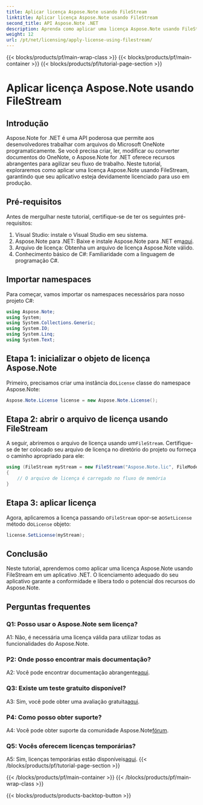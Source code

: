 ```yaml
---
title: Aplicar licença Aspose.Note usando FileStream
linktitle: Aplicar licença Aspose.Note usando FileStream
second_title: API Aspose.Note .NET
description: Aprenda como aplicar uma licença Aspose.Note usando FileStream em seus aplicativos .NET para integração perfeita.
weight: 12
url: /pt/net/licensing/apply-license-using-filestream/
---
```


{{< blocks/products/pf/main-wrap-class >}}
{{< blocks/products/pf/main-container >}}
{{< blocks/products/pf/tutorial-page-section >}}

# Aplicar licença Aspose.Note usando FileStream

## Introdução

Aspose.Note for .NET é uma API poderosa que permite aos desenvolvedores trabalhar com arquivos do Microsoft OneNote programaticamente. Se você precisa criar, ler, modificar ou converter documentos do OneNote, o Aspose.Note for .NET oferece recursos abrangentes para agilizar seu fluxo de trabalho. Neste tutorial, exploraremos como aplicar uma licença Aspose.Note usando FileStream, garantindo que seu aplicativo esteja devidamente licenciado para uso em produção.

## Pré-requisitos

Antes de mergulhar neste tutorial, certifique-se de ter os seguintes pré-requisitos:

1. Visual Studio: instale o Visual Studio em seu sistema.
2.  Aspose.Note para .NET: Baixe e instale Aspose.Note para .NET em[aqui](https://releases.aspose.com/note/net/).
3. Arquivo de licença: Obtenha um arquivo de licença Aspose.Note válido.
4. Conhecimento básico de C#: Familiaridade com a linguagem de programação C#.

## Importar namespaces

Para começar, vamos importar os namespaces necessários para nosso projeto C#:

```csharp
using Aspose.Note;
using System;
using System.Collections.Generic;
using System.IO;
using System.Linq;
using System.Text;
```

## Etapa 1: inicializar o objeto de licença Aspose.Note

 Primeiro, precisamos criar uma instância do`License` classe do namespace Aspose.Note:

```csharp
Aspose.Note.License license = new Aspose.Note.License();
```

## Etapa 2: abrir o arquivo de licença usando FileStream

 A seguir, abriremos o arquivo de licença usando um`FileStream`. Certifique-se de ter colocado seu arquivo de licença no diretório do projeto ou forneça o caminho apropriado para ele:

```csharp
using (FileStream myStream = new FileStream("Aspose.Note.lic", FileMode.Open))
{
    // O arquivo de licença é carregado no fluxo de memória
}
```

## Etapa 3: aplicar licença

 Agora, aplicaremos a licença passando o`FileStream` opor-se ao`SetLicense` método do`License` objeto:

```csharp
license.SetLicense(myStream);
```

## Conclusão

Neste tutorial, aprendemos como aplicar uma licença Aspose.Note usando FileStream em um aplicativo .NET. O licenciamento adequado do seu aplicativo garante a conformidade e libera todo o potencial dos recursos do Aspose.Note.

## Perguntas frequentes

### Q1: Posso usar o Aspose.Note sem licença?

A1: Não, é necessária uma licença válida para utilizar todas as funcionalidades do Aspose.Note.

### P2: Onde posso encontrar mais documentação?

 A2: Você pode encontrar documentação abrangente[aqui](https://reference.aspose.com/note/net/).

### Q3: Existe um teste gratuito disponível?

 A3: Sim, você pode obter uma avaliação gratuita[aqui](https://releases.aspose.com/).

### P4: Como posso obter suporte?

A4: Você pode obter suporte da comunidade Aspose.Note[fórum](https://forum.aspose.com/c/note/28).

### Q5: Vocês oferecem licenças temporárias?

 A5: Sim, licenças temporárias estão disponíveis[aqui](https://purchase.aspose.com/temporary-license/).
{{< /blocks/products/pf/tutorial-page-section >}}

{{< /blocks/products/pf/main-container >}}
{{< /blocks/products/pf/main-wrap-class >}}

{{< blocks/products/products-backtop-button >}}
